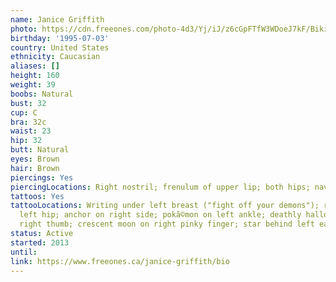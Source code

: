 ```yaml
---
name: Janice Griffith
photo: https://cdn.freeones.com/photo-4d3/Yj/iJ/z6cGpFTfW3WDoeJ7kF/Bikini-Babe-Janice-Griffith-masturbates-by-a-Pool_001_teaser.jpg?c=1635501806
birthday: '1995-07-03'
country: United States
ethnicity: Caucasian
aliases: []
height: 160
weight: 39
boobs: Natural
bust: 32
cup: C
bra: 32c
waist: 23
hip: 32
butt: Natural
eyes: Brown
hair: Brown
piercings: Yes
piercingLocations: Right nostril; frenulum of upper lip; both hips; navel
tattoos: Yes
tattooLocations: Writing under left breast ("fight off your demons"); red flower on
  left hip; anchor on right side; pokã©mon on left ankle; deathly hallows symbol on
  right thumb; crescent moon on right pinky finger; star behind left ear
status: Active
started: 2013
until:
link: https://www.freeones.ca/janice-griffith/bio
---
```

